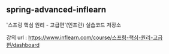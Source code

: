 ## spring-advanced-inflearn
'스프링 핵심 원리 - 고급편'(인프런) 실습코드 저장소

강의 url : https://www.inflearn.com/course/스프링-핵심-원리-고급편/dashboard
